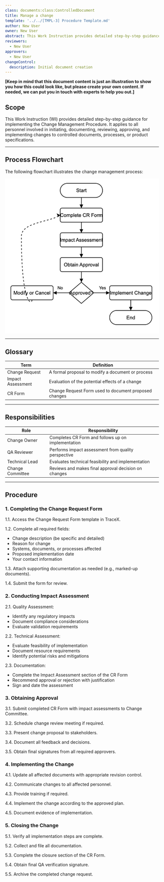 ```yaml
---
class: documents:class:ControlledDocument
title: Manage a change
template: '../../[TMPL-3] Procedure Template.md'
author: New User
owner: New User
abstract: This Work Instruction provides detailed step-by-step guidance on how to manage a change according to the Change Management Procedure.
reviewers:
  - New User
approvers:
  - New User
changeControl:
  description: Initial document creation
---
```


**[Keep in mind that this document content is just an illustration to show you how this could look like, but please create your own content. If needed, we can put you in touch with experts to help you out.]**

## Scope
This Work Instruction (WI) provides detailed step-by-step guidance for implementing the Change Management Procedure. It applies to all personnel involved in initiating, documenting, reviewing, approving, and implementing changes to controlled documents, processes, or product specifications.

---

## Process Flowchart

The following flowchart illustrates the change management process:

![Change Management Process Flowchart](../../../assets/images/wi-process-flow.png)

---

## Glossary
| Term              | Definition                                           |
|-------------------|------------------------------------------------------|
| Change Request    | A formal proposal to modify a document or process    |
| Impact Assessment | Evaluation of the potential effects of a change      |
| CR Form           | Change Request Form used to document proposed changes|

---

## Responsibilities
| Role             | Responsibility                                        |
|------------------|-------------------------------------------------------|
| Change Owner     | Completes CR Form and follows up on implementation    |
| QA Reviewer      | Performs impact assessment from quality perspective   |
| Technical Lead   | Evaluates technical feasibility and implementation    |
| Change Committee | Reviews and makes final approval decision on changes  |

---

## Procedure
### 1. Completing the Change Request Form
1.1. Access the Change Request Form template in TraceX.

1.2. Complete all required fields:
   - Change description (be specific and detailed)
   - Reason for change
   - Systems, documents, or processes affected
   - Proposed implementation date
   - Your contact information

1.3. Attach supporting documentation as needed (e.g., marked-up documents).

1.4. Submit the form for review.

### 2. Conducting Impact Assessment
2.1. Quality Assessment:
   - Identify any regulatory impacts
   - Document compliance considerations
   - Evaluate validation requirements

2.2. Technical Assessment:
   - Evaluate feasibility of implementation
   - Document resource requirements
   - Identify potential risks and mitigations

2.3. Documentation:
   - Complete the Impact Assessment section of the CR Form
   - Recommend approval or rejection with justification
   - Sign and date the assessment

### 3. Obtaining Approval
3.1. Submit completed CR Form with impact assessments to Change Committee.

3.2. Schedule change review meeting if required.

3.3. Present change proposal to stakeholders.

3.4. Document all feedback and decisions.

3.5. Obtain final signatures from all required approvers.

### 4. Implementing the Change
4.1. Update all affected documents with appropriate revision control.

4.2. Communicate changes to all affected personnel.

4.3. Provide training if required.

4.4. Implement the change according to the approved plan.

4.5. Document evidence of implementation.

### 5. Closing the Change
5.1. Verify all implementation steps are complete.

5.2. Collect and file all documentation.

5.3. Complete the closure section of the CR Form.

5.4. Obtain final QA verification signature.

5.5. Archive the completed change request.
